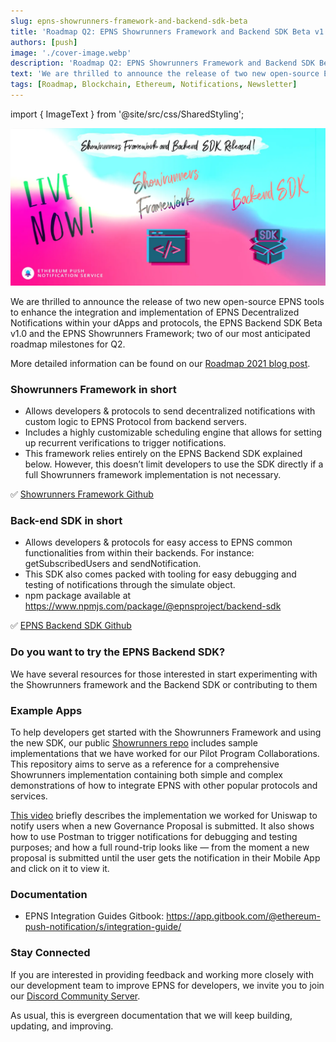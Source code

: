 ```yaml
---
slug: epns-showrunners-framework-and-backend-sdk-beta
title: 'Roadmap Q2: EPNS Showrunners Framework and Backend SDK Beta v1.0 are Live!'
authors: [push]
image: './cover-image.webp'
description: 'Roadmap Q2: EPNS Showrunners Framework and Backend SDK Beta v1.0 are Live!'
text: 'We are thrilled to announce the release of two new open-source EPNS tools to enhance the integration and implementation of EPNS Decentralized Notifications within your dApps and protocols, the EPNS Backend SDK Beta v1.0 and the EPNS Showrunners Framework; two of our most anticipated roadmap milestones for Q2.'
tags: [Roadmap, Blockchain, Ethereum, Notifications, Newsletter]
---
```


import { ImageText } from '@site/src/css/SharedStyling';

![Cover Image of Roadmap Q2: EPNS Showrunners Framework and Backend SDK Beta v1.0 are Live!](./cover-image.webp)

<!--truncate-->

We are thrilled to announce the release of two new open-source EPNS tools to enhance the integration and implementation of EPNS Decentralized Notifications within your dApps and protocols, the EPNS Backend SDK Beta v1.0 and the EPNS Showrunners Framework; two of our most anticipated roadmap milestones for Q2.

More detailed information can be found on our [Roadmap 2021 blog post](https://medium.com/ethereum-push-notification-service/epns-roadmap-2021-c4ededc57a12).

### Showrunners Framework in short

- Allows developers & protocols to send decentralized notifications with custom logic to EPNS Protocol from backend servers.
- Includes a highly customizable scheduling engine that allows for setting up recurrent verifications to trigger notifications.
- This framework relies entirely on the EPNS Backend SDK explained below. However, this doesn’t limit developers to use the SDK directly if a full Showrunners framework implementation is not necessary.

✅ [Showrunners Framework Github](https://github.com/push-protocol/push-showrunners-framework-staging)

### Back-end SDK in short

- Allows developers & protocols for easy access to EPNS common functionalities from within their backends. For instance: getSubscribedUsers and sendNotification.
- This SDK also comes packed with tooling for easy debugging and testing of notifications through the simulate object.
- npm package available at https://www.npmjs.com/package/@epnsproject/backend-sdk

✅ [EPNS Backend SDK Github](https://github.com/push-protocol/push-backend-sdk-staging)

### Do you want to try the EPNS Backend SDK?

We have several resources for those interested in start experimenting with the Showrunners framework and the Backend SDK or contributing to them

### Example Apps

To help developers get started with the Showrunners Framework and using the new SDK, our public [Showrunners repo](https://github.com/push-protocol/push-showrunners-framework-staging) includes sample implementations that we have worked for our Pilot Program Collaborations. This repository aims to serve as a reference for a comprehensive Showrunners implementation containing both simple and complex demonstrations of how to integrate EPNS with other popular protocols and services.

[This video](https://drive.google.com/file/d/1nh-HiVDc-OeNTFbYSdaDMwTmSfGwPAut/view?usp=sharing) briefly describes the implementation we worked for Uniswap to notify users when a new Governance Proposal is submitted. It also shows how to use Postman to trigger notifications for debugging and testing purposes; and how a full round-trip looks like — from the moment a new proposal is submitted until the user gets the notification in their Mobile App and click on it to view it.

### Documentation

- EPNS Integration Guides Gitbook: https://app.gitbook.com/@ethereum-push-notification/s/integration-guide/

### Stay Connected

If you are interested in providing feedback and working more closely with our development team to improve EPNS for developers, we invite you to join our [Discord Community Server](https://discord.gg/nYrqZ734nu).

As usual, this is evergreen documentation that we will keep building, updating, and improving.

